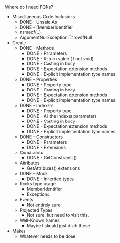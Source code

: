 Where do I need FQNs?

* Miscellaneous Code Inclusions
	* DONE - Unsafe.As
	* DONE - [MemberIdentifier
	* nameof(..)
	* ArgumentNullException.ThrowIfNull
* Create
	* DONE - Methods
		* DONE - Parameters
		* DONE - Return value (if not void)
		* DONE - Casting in body
		* DONE - Expectation extension methods
		* DONE - Explicit implementation type names
	* DONE - Properties
		* DONE - Property type
		* DONE - Casting in body
		* DONE - Expectation extension methods
		* DONE - Explicit implementation type names
	* DONE - Indexers
		* DONE - Property type
		* DONE - All the indexer parameters
		* DONE - Casting in body
		* DONE - Expectation extension methods
		* DONE - Explicit implementation type names
	* DONE - Constructors
		* DONE - Parameters
		* DONE - Extensions
	* Constraints
		* DONE - GetConstraints()
	* Attributes
		* GetAttributes() extensions
	* DONE - Mock
		* DONE - Inherited types
	* Rocks type usage
		* MemberIdentifier
		* Exceptions
	* Events
		* Not entirely sure
	* Projected Types
		* Not sure, but need to visit this.
	* Well-Known Names
		* Maybe I should just ditch these
* Makes
	* Whatever needs to be done